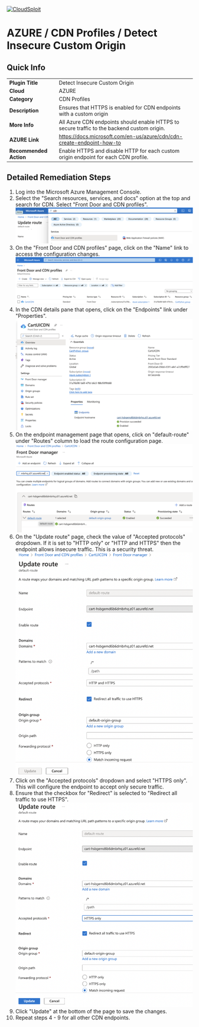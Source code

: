 [![CloudSploit](https://cloudsploit.com/img/logo-new-big-text-100.png "CloudSploit")](https://cloudsploit.com)

# AZURE / CDN Profiles / Detect Insecure Custom Origin

## Quick Info

| | |
|-|-|
| **Plugin Title** | Detect Insecure Custom Origin |
| **Cloud** | AZURE |
| **Category** | CDN Profiles |
| **Description** | Ensures that HTTPS is enabled for CDN endpoints with a custom origin |
| **More Info** | All Azure CDN endpoints should enable HTTPS to secure traffic to the backend custom origin. |
| **AZURE Link** | https://docs.microsoft.com/en-us/azure/cdn/cdn-create-endpoint-how-to |
| **Recommended Action** | Enable HTTPS and disable HTTP for each custom origin endpoint for each CDN profile. |

## Detailed Remediation Steps
1. Log into the Microsoft Azure Management Console.
2. Select the "Search resources, services, and docs" option at the top and search for CDN. Select "Front Door and CDN profiles".</br> <img src="/resources/azure/cdnprofiles/detect-insecure-custom-origin/step2.png"/>
3. On the "Front Door and CDN profiles" page, click on the "Name" link to access the configuration changes.</br> <img src="/resources/azure/cdnprofiles/detect-insecure-custom-origin/step3.png"/>
4. In the CDN details pane that opens, click on the "Endpoints" link under "Properties".</br> <img src="/resources/azure/cdnprofiles/detect-insecure-custom-origin/step4.png"/>
5. On the endpoint management page that opens, click on "default-route" under "Routes" column to load the route configuration page.</br> <img src="/resources/azure/cdnprofiles/detect-insecure-custom-origin/step5.png"/>
6. On the "Update route" page, check the value of "Accepted protocols" dropdown. If it is set to "HTTP only" or "HTTP and HTTPS" then the endpoint allows insecure traffic. This is a security threat.</br> <img src="/resources/azure/cdnprofiles/detect-insecure-custom-origin/step6.png"/>
7. Click on the "Accepted protocols" dropdown and select "HTTPS only". This will configure the endpoint to accept only secure traffic.
8. Ensure that the checkbox for "Redirect" is selected to "Redirect all traffic to use HTTPS".</br> <img src="/resources/azure/cdnprofiles/detect-insecure-custom-origin/step7.png"/>
9. Click "Update" at the bottom of the page to save the changes.
10. Repeat steps 4 - 9 for all other CDN endpoints.


